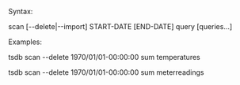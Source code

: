 

Syntax:

scan [--delete|--import] START-DATE [END-DATE] query [queries...]

Examples:

tsdb scan --delete 1970/01/01-00:00:00 sum temperatures

tsdb scan --delete 1970/01/01-00:00:00 sum meterreadings

